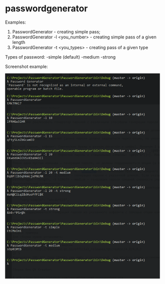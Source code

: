 # passwordgenerator

Examples:
1. PasswordGenerator - creating simple pass;
2. PasswordGenerator -l <you_number> - creating simple pass of a given length
3. PasswordGenerator -t <you_types> - creating pass of a given type

Types of password:
-simple (default)
-medium
-strong
 
 Screenshot example:

![Screenshot](Screenshot.png)
